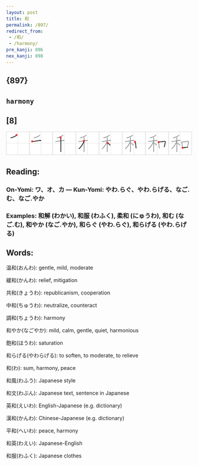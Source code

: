 ```yaml
---
layout: post
title: 和
permalink: /897/
redirect_from:
 - /和/
 - /harmony/
pre_kanji: 896
nex_kanji: 898
---
```


## {897}

## `harmony`

## [8]

<div class="stroke"><img src="../images/E5928C.png" /></div>

## Reading:

### On-Yomi: ワ、オ、カ &mdash; Kun-Yomi: やわ.らぐ、やわ.らげる、なご.む、なご.やか

### Examples: 和解 (わかい), 和服 (わふく), 柔和 (にゅうわ), 和む (なご.む), 和やか (なご.やか), 和らぐ (やわ.らぐ), 和らげる (やわ.らげる)

## Words:

温和(おんわ): gentle, mild, moderate

緩和(かんわ): relief, mitigation

共和(きょうわ): republicanism, cooperation

中和(ちゅうわ): neutralize, counteract

調和(ちょうわ): harmony

和やか(なごやか): mild, calm, gentle, quiet, harmonious

飽和(ほうわ): saturation

和らげる(やわらげる): to soften, to moderate, to relieve

和(わ): sum, harmony, peace

和風(わふう): Japanese style

和文(わぶん): Japanese text, sentence in Japanese

英和(えいわ): English-Japanese (e.g. dictionary)

漢和(かんわ): Chinese-Japanese (e.g. dictionary)

平和(へいわ): peace, harmony

和英(わえい): Japanese-English

和服(わふく): Japanese clothes
